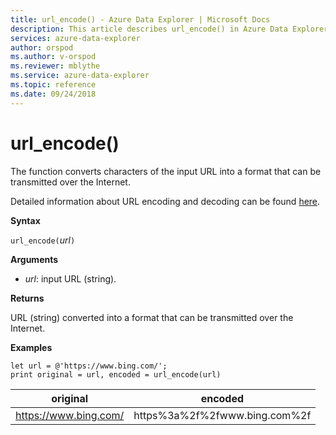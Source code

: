 ```yaml
---
title: url_encode() - Azure Data Explorer | Microsoft Docs
description: This article describes url_encode() in Azure Data Explorer.
services: azure-data-explorer
author: orspod
ms.author: v-orspod
ms.reviewer: mblythe
ms.service: azure-data-explorer
ms.topic: reference
ms.date: 09/24/2018
---
```

# url_encode()

The function converts characters of the input URL into a format that can be transmitted over the Internet. 

Detailed information about URL encoding and decoding can be found [here](https://en.wikipedia.org/wiki/Percent-encoding).

**Syntax**

`url_encode(`*url*`)`

**Arguments**

* *url*: input URL (string).  

**Returns**

URL (string) converted into a format that can be transmitted over the Internet.

**Examples**

```kusto
let url = @'https://www.bing.com/';
print original = url, encoded = url_encode(url)
```

|original|encoded|
|---|---|
|https://www.bing.com/|https%3a%2f%2fwww.bing.com%2f|


 